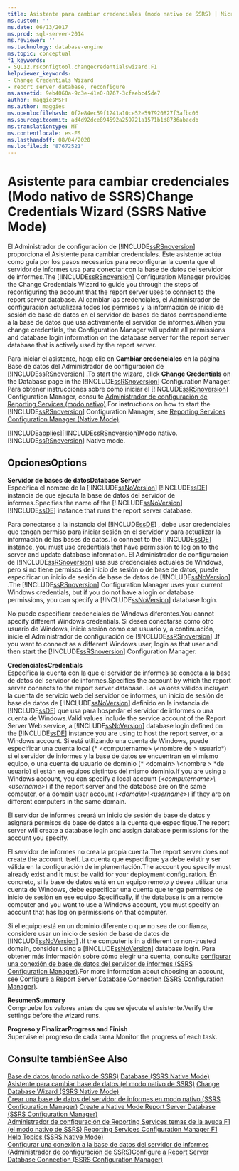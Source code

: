 ```yaml
---
title: Asistente para cambiar credenciales (modo nativo de SSRS) | Microsoft Docs
ms.custom: ''
ms.date: 06/13/2017
ms.prod: sql-server-2014
ms.reviewer: ''
ms.technology: database-engine
ms.topic: conceptual
f1_keywords:
- SQL12.rsconfigtool.changecredentialswizard.F1
helpviewer_keywords:
- Change Credentials Wizard
- report server database, reconfigure
ms.assetid: 9eb4060a-9c3e-41e0-8767-3cfaebc45de7
author: maggiesMSFT
ms.author: maggies
ms.openlocfilehash: 0f2e84ec59f1241a10ce52e597920827f3afbc06
ms.sourcegitcommit: ad4d92dce894592a259721a1571b1d8736abacdb
ms.translationtype: MT
ms.contentlocale: es-ES
ms.lasthandoff: 08/04/2020
ms.locfileid: "87672521"
---
```

# <a name="change-credentials-wizard-ssrs-native-mode"></a><span data-ttu-id="b8b44-102">Asistente para cambiar credenciales (Modo nativo de SSRS)</span><span class="sxs-lookup"><span data-stu-id="b8b44-102">Change Credentials Wizard (SSRS Native Mode)</span></span>
  <span data-ttu-id="b8b44-103">El Administrador de configuración de [!INCLUDE[ssRSnoversion](../../includes/ssrsnoversion-md.md)] proporciona el Asistente para cambiar credenciales. Este asistente actúa como guía por los pasos necesarios para reconfigurar la cuenta que el servidor de informes usa para conectar con la base de datos del servidor de informes.</span><span class="sxs-lookup"><span data-stu-id="b8b44-103">The [!INCLUDE[ssRSnoversion](../../includes/ssrsnoversion-md.md)] Configuration Manager provides the Change Credentials Wizard to guide you through the steps of reconfiguring the account that the report server uses to connect to the report server database.</span></span> <span data-ttu-id="b8b44-104">Al cambiar las credenciales, el Administrador de configuración actualizará todos los permisos y la información de inicio de sesión de base de datos en el servidor de bases de datos correspondiente a la base de datos que usa activamente el servidor de informes.</span><span class="sxs-lookup"><span data-stu-id="b8b44-104">When you change credentials, the Configuration Manager will update all permissions and database login information on the database server for the report server database that is actively used by the report server.</span></span>  
  
 <span data-ttu-id="b8b44-105">Para iniciar el asistente, haga clic en **Cambiar credenciales** en la página Base de datos del Administrador de configuración de [!INCLUDE[ssRSnoversion](../../includes/ssrsnoversion-md.md)] .</span><span class="sxs-lookup"><span data-stu-id="b8b44-105">To start the wizard, click **Change Credentials** on the Database page in the [!INCLUDE[ssRSnoversion](../../includes/ssrsnoversion-md.md)] Configuration Manager.</span></span> <span data-ttu-id="b8b44-106">Para obtener instrucciones sobre cómo iniciar el [!INCLUDE[ssRSnoversion](../../includes/ssrsnoversion-md.md)] Configuration Manager, consulte [Administrador de configuración de Reporting Services &#40;modo nativo&#41;](../../../2014/sql-server/install/reporting-services-configuration-manager-native-mode.md).</span><span class="sxs-lookup"><span data-stu-id="b8b44-106">For instructions on how to start the [!INCLUDE[ssRSnoversion](../../includes/ssrsnoversion-md.md)] Configuration Manager, see [Reporting Services Configuration Manager &#40;Native Mode&#41;](../../../2014/sql-server/install/reporting-services-configuration-manager-native-mode.md).</span></span>  
  
 [!INCLUDE[applies](../../includes/applies-md.md)]<span data-ttu-id="b8b44-107">[!INCLUDE[ssRSnoversion](../../includes/ssrsnoversion-md.md)]Modo nativo.</span><span class="sxs-lookup"><span data-stu-id="b8b44-107">[!INCLUDE[ssRSnoversion](../../includes/ssrsnoversion-md.md)] Native mode.</span></span>  
  
## <a name="options"></a><span data-ttu-id="b8b44-108">Opciones</span><span class="sxs-lookup"><span data-stu-id="b8b44-108">Options</span></span>  
 <span data-ttu-id="b8b44-109">**Servidor de bases de datos**</span><span class="sxs-lookup"><span data-stu-id="b8b44-109">**Database Server**</span></span>  
 <span data-ttu-id="b8b44-110">Especifica el nombre de la [!INCLUDE[ssNoVersion](../../includes/ssnoversion-md.md)] [!INCLUDE[ssDE](../../includes/ssde-md.md)] instancia de que ejecuta la base de datos del servidor de informes.</span><span class="sxs-lookup"><span data-stu-id="b8b44-110">Specifies the name of the [!INCLUDE[ssNoVersion](../../includes/ssnoversion-md.md)] [!INCLUDE[ssDE](../../includes/ssde-md.md)] instance that runs the report server database.</span></span>  
  
 <span data-ttu-id="b8b44-111">Para conectarse a la instancia del [!INCLUDE[ssDE](../../includes/ssde-md.md)] , debe usar credenciales que tengan permiso para iniciar sesión en el servidor y para actualizar la información de las bases de datos.</span><span class="sxs-lookup"><span data-stu-id="b8b44-111">To connect to the [!INCLUDE[ssDE](../../includes/ssde-md.md)] instance, you must use credentials that have permission to log on to the server and update database information.</span></span> <span data-ttu-id="b8b44-112">El Administrador de configuración de [!INCLUDE[ssRSnoversion](../../includes/ssrsnoversion-md.md)] usa sus credenciales actuales de Windows, pero si no tiene permisos de inicio de sesión o de base de datos, puede especificar un inicio de sesión de base de datos de [!INCLUDE[ssNoVersion](../../includes/ssnoversion-md.md)] .</span><span class="sxs-lookup"><span data-stu-id="b8b44-112">The [!INCLUDE[ssRSnoversion](../../includes/ssrsnoversion-md.md)] Configuration Manager uses your current Windows credentials, but if you do not have a login or database permissions, you can specify a [!INCLUDE[ssNoVersion](../../includes/ssnoversion-md.md)] database login.</span></span>  
  
 <span data-ttu-id="b8b44-113">No puede especificar credenciales de Windows diferentes.</span><span class="sxs-lookup"><span data-stu-id="b8b44-113">You cannot specify different Windows credentials.</span></span> <span data-ttu-id="b8b44-114">Si desea conectarse como otro usuario de Windows, inicie sesión como ese usuario y, a continuación, inicie el Administrador de configuración de [!INCLUDE[ssRSnoversion](../../includes/ssrsnoversion-md.md)] .</span><span class="sxs-lookup"><span data-stu-id="b8b44-114">If you want to connect as a different Windows user, login as that user and then start the [!INCLUDE[ssRSnoversion](../../includes/ssrsnoversion-md.md)] Configuration Manager.</span></span>  
  
 <span data-ttu-id="b8b44-115">**Credenciales**</span><span class="sxs-lookup"><span data-stu-id="b8b44-115">**Credentials**</span></span>  
 <span data-ttu-id="b8b44-116">Especifica la cuenta con la que el servidor de informes se conecta a la base de datos del servidor de informes.</span><span class="sxs-lookup"><span data-stu-id="b8b44-116">Specifies the account by which the report server connects to the report server database.</span></span> <span data-ttu-id="b8b44-117">Los valores válidos incluyen la cuenta de servicio web del servidor de informes, un inicio de sesión de base de datos de [!INCLUDE[ssNoVersion](../../includes/ssnoversion-md.md)] definido en la instancia de [!INCLUDE[ssDE](../../includes/ssde-md.md)] que usa para hospedar el servidor de informes o una cuenta de Windows.</span><span class="sxs-lookup"><span data-stu-id="b8b44-117">Valid values include the service account of the Report Server Web service, a [!INCLUDE[ssNoVersion](../../includes/ssnoversion-md.md)] database login defined on the [!INCLUDE[ssDE](../../includes/ssde-md.md)] instance you are using to host the report server, or a Windows account.</span></span> <span data-ttu-id="b8b44-118">Si está utilizando una cuenta de Windows, puede especificar una cuenta local (\* \<computername> \\<nombre de \> usuario*) si el servidor de informes y la base de datos se encuentran en el mismo equipo, o una cuenta de usuario de dominio (* \<domain> \\<nombre \> \*de usuario) si están en equipos distintos del mismo dominio.</span><span class="sxs-lookup"><span data-stu-id="b8b44-118">If you are using a Windows account, you can specify a local account (*\<computername>\\<username\>*) if the report server and the database are on the same computer, or a domain user account (*\<domain>\\<username\>*) if they are on different computers in the same domain.</span></span>  
  
 <span data-ttu-id="b8b44-119">El servidor de informes creará un inicio de sesión de base de datos y asignará permisos de base de datos a la cuenta que especifique.</span><span class="sxs-lookup"><span data-stu-id="b8b44-119">The report server will create a database login and assign database permissions for the account you specify.</span></span>  
  
 <span data-ttu-id="b8b44-120">El servidor de informes no crea la propia cuenta.</span><span class="sxs-lookup"><span data-stu-id="b8b44-120">The report server does not create the account itself.</span></span> <span data-ttu-id="b8b44-121">La cuenta que especifique ya debe existir y ser válida en la configuración de implementación.</span><span class="sxs-lookup"><span data-stu-id="b8b44-121">The account you specify must already exist and it must be valid for your deployment configuration.</span></span> <span data-ttu-id="b8b44-122">En concreto, si la base de datos está en un equipo remoto y desea utilizar una cuenta de Windows, debe especificar una cuenta que tenga permisos de inicio de sesión en ese equipo.</span><span class="sxs-lookup"><span data-stu-id="b8b44-122">Specifically, if the database is on a remote computer and you want to use a Windows account, you must specify an account that has log on permissions on that computer.</span></span>  
  
 <span data-ttu-id="b8b44-123">Si el equipo está en un dominio diferente o que no sea de confianza, considere usar un inicio de sesión de base de datos de [!INCLUDE[ssNoVersion](../../includes/ssnoversion-md.md)] .</span><span class="sxs-lookup"><span data-stu-id="b8b44-123">If the computer is in a different or non-trusted domain, consider using a [!INCLUDE[ssNoVersion](../../includes/ssnoversion-md.md)] database login.</span></span> <span data-ttu-id="b8b44-124">Para obtener más información sobre cómo elegir una cuenta, consulte [configurar una conexión de base de datos del servidor de informes &#40;SSRS Configuration Manager&#41;](../../../2014/sql-server/install/configure-a-report-server-database-connection-ssrs-configuration-manager.md).</span><span class="sxs-lookup"><span data-stu-id="b8b44-124">For more information about choosing an account, see [Configure a Report Server Database Connection  &#40;SSRS Configuration Manager&#41;](../../../2014/sql-server/install/configure-a-report-server-database-connection-ssrs-configuration-manager.md).</span></span>  
  
 <span data-ttu-id="b8b44-125">**Resumen**</span><span class="sxs-lookup"><span data-stu-id="b8b44-125">**Summary**</span></span>  
 <span data-ttu-id="b8b44-126">Compruebe los valores antes de que se ejecute el asistente.</span><span class="sxs-lookup"><span data-stu-id="b8b44-126">Verify the settings before the wizard runs.</span></span>  
  
 <span data-ttu-id="b8b44-127">**Progreso y Finalizar**</span><span class="sxs-lookup"><span data-stu-id="b8b44-127">**Progress and Finish**</span></span>  
 <span data-ttu-id="b8b44-128">Supervise el progreso de cada tarea.</span><span class="sxs-lookup"><span data-stu-id="b8b44-128">Monitor the progress of each task.</span></span>  
  
## <a name="see-also"></a><span data-ttu-id="b8b44-129">Consulte también</span><span class="sxs-lookup"><span data-stu-id="b8b44-129">See Also</span></span>  
 <span data-ttu-id="b8b44-130">[Base de datos &#40;modo nativo de SSRS&#41;](../../../2014/sql-server/install/database-ssrs-native-mode.md) </span><span class="sxs-lookup"><span data-stu-id="b8b44-130">[Database &#40;SSRS Native Mode&#41;](../../../2014/sql-server/install/database-ssrs-native-mode.md) </span></span>  
 <span data-ttu-id="b8b44-131">[Asistente para cambiar base de datos &#40;el modo nativo de SSRS&#41;](../../../2014/sql-server/install/change-database-wizard-ssrs-native-mode.md) </span><span class="sxs-lookup"><span data-stu-id="b8b44-131">[Change Database Wizard &#40;SSRS Native Mode&#41;](../../../2014/sql-server/install/change-database-wizard-ssrs-native-mode.md) </span></span>  
 <span data-ttu-id="b8b44-132">[Crear una base de datos del servidor de informes en modo nativo &#40;SSRS Configuration Manager&#41;](../../reporting-services/install-windows/ssrs-report-server-create-a-native-mode-report-server-database.md) </span><span class="sxs-lookup"><span data-stu-id="b8b44-132">[Create a Native Mode Report Server Database  &#40;SSRS Configuration Manager&#41;](../../reporting-services/install-windows/ssrs-report-server-create-a-native-mode-report-server-database.md) </span></span>  
 <span data-ttu-id="b8b44-133">[Administrador de configuración de Reporting Services temas de la ayuda F1 &#40;el modo nativo de SSRS&#41;](../../../2014/sql-server/install/reporting-services-configuration-manager-f1-help-topics-ssrs-native-mode.md) </span><span class="sxs-lookup"><span data-stu-id="b8b44-133">[Reporting Services Configuration Manager F1 Help Topics &#40;SSRS Native Mode&#41;](../../../2014/sql-server/install/reporting-services-configuration-manager-f1-help-topics-ssrs-native-mode.md) </span></span>  
 [<span data-ttu-id="b8b44-134">Configurar una conexión a la base de datos del servidor de informes &#40;Administrador de configuración de SSRS&#41;</span><span class="sxs-lookup"><span data-stu-id="b8b44-134">Configure a Report Server Database Connection  &#40;SSRS Configuration Manager&#41;</span></span>](../../../2014/sql-server/install/configure-a-report-server-database-connection-ssrs-configuration-manager.md)  
  
  
